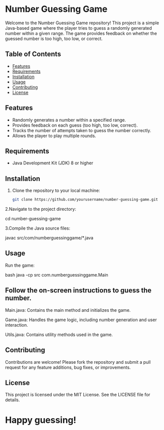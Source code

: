 # Number Guessing Game 

Welcome to the Number Guessing Game repository! This project is a simple Java-based game where the player tries to guess a randomly generated number within a given range. The game provides feedback on whether the guessed number is too high, too low, or correct. 

## Table of Contents

- [Features](#features)
- [Requirements](#requirements)
- [Installation](#installation)
- [Usage](#usage)
- [Contributing](#contributing)
- [License](#license)

## Features

- Randomly generates a number within a specified range.
- Provides feedback on each guess (too high, too low, correct).
- Tracks the number of attempts taken to guess the number correctly.
- Allows the player to play multiple rounds.

## Requirements

- Java Development Kit (JDK) 8 or higher

## Installation

1. Clone the repository to your local machine:

   ```bash
   git clone https://github.com/yourusername/number-guessing-game.git
2.Navigate to the project directory:

   cd number-guessing-game
   
3.Compile the Java source files:

javac src/com/numberguessinggame/*.java

## Usage
Run the game:

bash
java -cp src com.numberguessinggame.Main


## Follow the on-screen instructions to guess the number.
Main.java: Contains the main method and initializes the game.

Game.java: Handles the game logic, including number generation and user interaction.

Utils.java: Contains utility methods used in the game.

## Contributing
Contributions are welcome! Please fork the repository and submit a pull request for any feature additions, bug fixes, or improvements.


## License
This project is licensed under the MIT License. See the LICENSE file for details.

 # **Happy guessing!**

